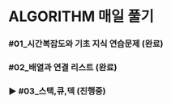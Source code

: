# ALGORITHM 매일 풀기

### #01_시간복잡도와 기초 지식 연습문제 (완료)

### #02_배열과 연결 리스트 (완료)

### ▶ #03_스택,큐,덱 (진행중)

